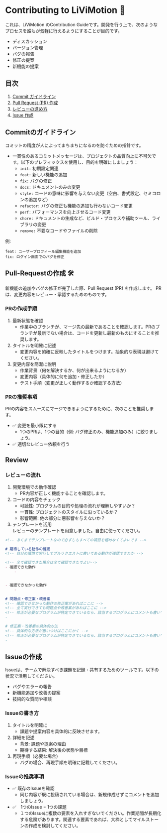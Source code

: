 # Contributing to LiViMotion 🚀

これは、LiViMotion のContribution Guideです。開発を行う上で、次のようなプロセスを誰もが気軽に行えるようにすることが目的です。

- ディスカッション
- バージョン管理
- バグの報告
- 修正の提案
- 新機能の提案

## 目次

1. [Commit ガイドライン](#commit-ガイドライン)  
2. [Pull Request (PR) 作成](#pull-request-pr-作成)  
3. [レビューの進め方](#レビューの進め方)  
4. [Issue 作成](#issue-作成)  

## Commitのガイドライン

コミットの精度が人によってまちまちになるのを防ぐための指針です。

- 一貫性のあるコミットメッセージは、プロジェクトの品質向上に不可欠です。以下のプレフィックスを使用し、目的を明確にしましょう：
  - `init:` 初期設定関連
  - `feat:` 新しい機能の追加
  - `fix:` バグの修正
  - `docs:` ドキュメントのみの変更
  - `style:` コードの意味に影響を与えない変更（空白、書式設定、セミコロンの追加など）
  - `refactor:` バグの修正も機能の追加も行わないコード変更
  - `perf:` パフォーマンスを向上させるコード変更
  - `chore:` ドキュメントの生成など、ビルド・プロセスや補助ツール、ライブラリの変更
  - `remove:` 不要なコードやファイルの削除

例:
```
feat: ユーザープロフィール編集機能を追加
fix: ログイン画面でのバグを修正
```

## Pull-Requestの作成 🛠️

新機能の追加やバグの修正が完了した際、Pull Request (PR) を作成します。
PRは、変更内容をレビュー・承認するためのものです。

### PRの作成手順
1. 最新状態を確認
   - 作業中のブランチが、マージ先の最新であることを確認します。PRのブランチが最新でない場合は、コードを更新し最新のものにすることを推奨します。
2. タイトルを明確に記述
   - 変更内容を的確に反映したタイトルをつけます。抽象的な表現は避けてください。
3. 変更内容を簡潔に説明
   - 作業背景（何を解決するか、何が出来るようになるか）
   - 変更内容（具体的に何を追加・修正したか）
   - テスト手順（変更が正しく動作するか確認する方法）

### PRの推奨事項
PRの内容をスムーズにマージできるようにするために、次のことを推奨します。

- ✅ 変更を最小限にする
  - 1つのPRは、1つの目的（例: バグ修正のみ、機能追加のみ）に絞りましょう。 
- ✅ 適切なレビュー依頼を行う

## Review

### レビューの流れ
1. 開発環境での動作確認
   - PR内容が正しく機能することを確認します。
2. コードの内容をチェック
   - 可読性: プログラムの目的や処理の流れが理解しやすいか？
   - 一貫性: プロジェクトのスタイルに沿っているか？
   - 影響範囲: 他の部分に悪影響を与えないか？
3. テンプレートを活用<br>
レビューのテンプレートを用意しました。自由に使ってください。
```md
<!-- あくまでテンプレートなので必ずしもすべての項目を埋めなくてよいです -->

# 期待している動作の確認
<!-- 自分の環境で実行してプルリクエストに書いてある動作が確認できたか -->

<!-- 全て確認できた場合は全て確認できたでよい-->
- 確認できた動作
	- 


- 確認できなかった動作
	- 

# 問題点・修正案・改善案
<!-- 確認できなかった動作の修正案があればここに -->
<!-- 全て実行できても問題点や改善案があればここに -->
<!-- 修正が必要なプログラムが特定できているなら、該当するプログラムにコメントも書いてください。>
- 

# 修正案・改善案の具体的方法
<!-- 具体的な方法が思いつけばここにかく -->
<!-- 修正が必要なプログラムが特定できているなら、該当するプログラムにコメントも書いてください。>
- 
```

## Issueの作成

Issueは、チームで解決すべき課題を記録・共有するためのツールです。以下の状況で活用してください。
- バグやエラーの報告
- 新機能追加や改善の提案
- 技術的な質問や相談

### Issueの書き方
1. タイトルを明確に
   - 課題や提案内容を具体的に反映させます。
2. 詳細を記述
   - 背景: 課題や提案の理由
   - 期待する結果: 解決後の状態や目標
3. 再現手順（必要な場合）
   - バグの場合、再現手順を明確に記載してください。

### Issueの推奨事項

- ✅ 既存のIssueを確認
  - 同じ内容が既に投稿されている場合は、新規作成せずにコメントを追加しましょう。
- ✅　1つのIssue = 1つの課題
  - １つのIssueに複数の要素を入れすぎないでください。作業期間が長期化する危険があります。関連する要素であれば、大枠としてマイルストーンの作成を検討してください。
